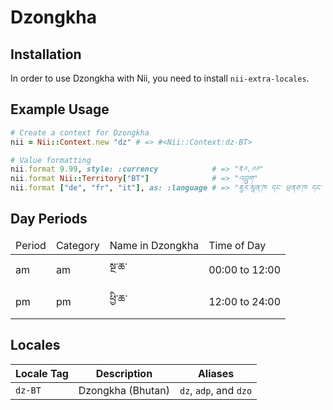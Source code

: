 <!-- This file has been generated. Source: languages/_template.md.erb -->

# Dzongkha

## Installation

In order to use Dzongkha with Nii, you need to install `nii-extra-locales`.

## Example Usage

``` ruby
# Create a context for Dzongkha
nii = Nii::Context.new "dz" # => #<Nii::Context:dz-BT>

# Value formatting
nii.format 9.99, style: :currency            # => "₹༩.༩༩"
nii.format Nii::Territory["BT"]              # => "འབྲུག"
nii.format ["de", "fr", "it"], as: :language # => "ཇཱར་མཱན་ཁ དང་ ཕྲནཅ་ཁ དང་ ཨི་ཊ་ལི་ཡཱན་ཁ"
```

## Day Periods


<table>
  <thead>
    <tr>
      <td>Period</td>
      <td>Category</td>
      <td>Name in Dzongkha</td>
      <td>Time of Day</td>
    </tr>
  </thead>
  <tbody>
    <tr>
      <td>am</td>
      <td>am</td>
      <td>སྔ་ཆ་</td>
      <td>00:00 to 12:00</td>
    </tr>
    <tr>
      <td>pm</td>
      <td>pm</td>
      <td>ཕྱི་ཆ་</td>
      <td>12:00 to 24:00</td>
    </tr>
  </tbody>
</table>



## Locales

<table>
  <thead>
    <tr>
      <th>Locale Tag</th>
      <th>Description</th>
      <th>Aliases</th>
    </tr>
  </thead>
  <tbody>
    <tr>
      <td><code>dz-BT</code></td>
      <td>Dzongkha (Bhutan)</td>
      <td><code>dz</code>, <code>adp</code>, and <code>dzo</code></td>
    </tr>
  </tbody>
</table>

